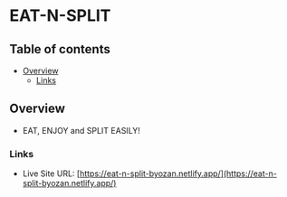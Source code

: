 # EAT-N-SPLIT

## Table of contents

- [Overview](#overview)
  - [Links](#links)

## Overview

- EAT, ENJOY and SPLIT EASILY!

### Links

- Live Site URL: [https://eat-n-split-byozan.netlify.app/](https://eat-n-split-byozan.netlify.app/)
